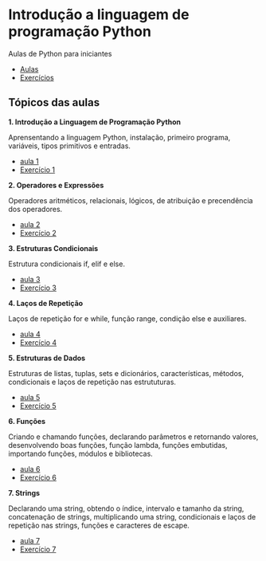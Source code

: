 # Introdução a linguagem de programação Python
Aulas de Python para iniciantes

- [Aulas](https://github.com/MariaCarolinass/aulas-python/tree/main/aulas)
- [Exercícios](https://github.com/MariaCarolinass/aulas-python/tree/main/exerc%C3%ADcios)

## Tópicos das aulas

**1. Introdução a Linguagem de Programação Python**

  Aprensentando a linguagem Python, instalação, primeiro programa, variáveis, tipos primitivos e entradas.
   - [aula 1](https://github.com/MariaCarolinass/aulas-python/blob/main/aulas/aula1-py.pdf)
   - [Exercício 1](https://github.com/MariaCarolinass/aulas-python/tree/main/exerc%C3%ADcios/aula1)

**2. Operadores e Expressões**

  Operadores aritméticos, relacionais, lógicos, de atribuição e precendência dos operadores.
   - [aula 2](https://github.com/MariaCarolinass/aulas-python/blob/main/aulas/aula2-py.pdf)
   - [Exercício 2](https://github.com/MariaCarolinass/aulas-python/tree/main/exerc%C3%ADcios/aula2)
   
**3. Estruturas Condicionais**

  Estrutura condicionais if, elif e else.
   - [aula 3](https://github.com/MariaCarolinass/aulas-python/blob/main/aulas/aula3-py.pdf)
   - [Exercício 3](https://github.com/MariaCarolinass/aulas-python/tree/main/exerc%C3%ADcios/aula3)
   
**4. Laços de Repetição**

  Laços de repetição for e while, função range, condição else e auxiliares.
   - [aula 4](https://github.com/MariaCarolinass/aulas-python/blob/main/aulas/aula4-py.pdf)
   - [Exercício 4](https://github.com/MariaCarolinass/aulas-python/tree/main/exerc%C3%ADcios/aula4)
   
**5. Estruturas de Dados**

   Estruturas de listas, tuplas, sets e dicionários, características, métodos, condicionais e laços de repetição nas estrututuras. 
   - [aula 5](https://github.com/MariaCarolinass/aulas-python/blob/main/aulas/aula5-py.pdf)
   - [Exercício 5](https://github.com/MariaCarolinass/aulas-python/tree/main/exerc%C3%ADcios/aula5)
    
**6. Funções**

   Criando e chamando funções, declarando parâmetros e retornando valores, desenvolvendo boas funções, função lambda, funções embutidas, importando funções, módulos e bibliotecas.
   - [aula 6](https://github.com/MariaCarolinass/aulas-python/blob/main/aulas/aula6-py.pdf)
   - [Exercício 6](https://github.com/MariaCarolinass/aulas-python/tree/main/exerc%C3%ADcios/aula6)
    
**7. Strings**

  Declarando uma string, obtendo o índice, intervalo e tamanho da string, concatenação de strings, multiplicando uma string, condicionais e laços de repetição nas strings, funções e caracteres de escape.
   - [aula 7](https://github.com/MariaCarolinass/aulas-python/blob/main/aulas/aula7-py.pdf)
   - [Exercício 7](https://github.com/MariaCarolinass/aulas-python/tree/main/exerc%C3%ADcios/aula7)
